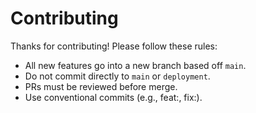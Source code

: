 # Contributing

Thanks for contributing! Please follow these rules:

- All new features go into a new branch based off `main`.
- Do not commit directly to `main` or `deployment`.
- PRs must be reviewed before merge.
- Use conventional commits (e.g., feat:, fix:).
